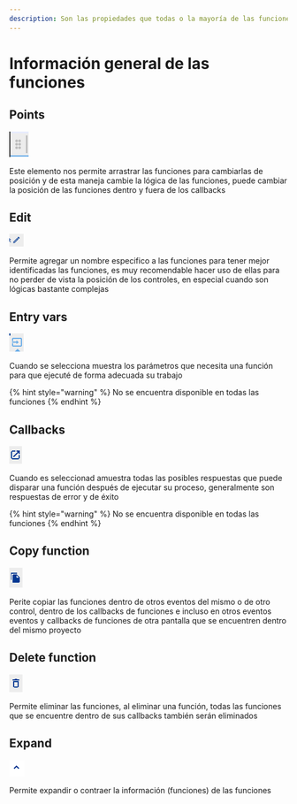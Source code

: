 ```yaml
---
description: Son las propiedades que todas o la mayoría de las funciones tienen en común
---
```


# Información general de las funciones

## Points

![](../../.gitbook/assets/image%20%28317%29.png)

Este elemento nos permite arrastrar las funciones para cambiarlas de posición y de esta maneja cambie la lógica de las funciones, puede cambiar la posición de las funciones dentro y fuera de los callbacks

## Edit

![](../../.gitbook/assets/image%20%28324%29.png)

Permite agregar un nombre especifico a las funciones para tener mejor identificadas las funciones, es muy recomendable hacer uso de ellas para no perder de vista la posición de los controles, en especial cuando son lógicas bastante complejas

## Entry vars

![](../../.gitbook/assets/image%20%28320%29.png)

Cuando se selecciona muestra los parámetros que necesita una función para que ejecuté de forma adecuada su trabajo

{% hint style="warning" %}
No se encuentra disponible en todas las funciones
{% endhint %}

## Callbacks

![](../../.gitbook/assets/image%20%28314%29.png)

Cuando es seleccionad amuestra todas las posibles respuestas que puede disparar una función después de ejecutar su proceso, generalmente son respuestas de error y de éxito

{% hint style="warning" %}
No se encuentra disponible en todas las funciones
{% endhint %}

## Copy function

![](../../.gitbook/assets/image%20%28312%29.png)

Perite copiar las funciones dentro de otros eventos del mismo o de otro control, dentro de los callbacks de funciones e incluso en otros eventos eventos y callbacks de funciones de otra pantalla que se encuentren dentro del mismo proyecto

## Delete function

![](../../.gitbook/assets/image%20%28313%29.png)

Permite eliminar las funciones, al eliminar una función, todas las funciones que se encuentre dentro de sus callbacks también serán eliminados

## Expand

![](../../.gitbook/assets/image%20%28316%29.png)

Permite expandir o contraer la información \(funciones\) de las funciones





